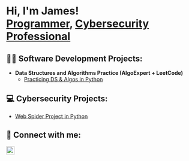<h1>Hi, I'm James! <br/><a href="https://github.com/Jim-Journey">Programmer</a>, <a href="https://www.linkedin.com/in/james-schickley/">Cybersecurity Professional</a> </h1>

<h2>👨‍💻 Software Development Projects:</h2>

- <b>Data Structures and Algorithms Practice (AlgoExpert + LeetCode)</b>
  - [Practicing DS & Algos in Python](https://github.com/Jim-Journey/Algorithms-Practice)

<h2>💻 Cybersecurity Projects:</h2>

- [Web Spider Project in Python](https://github.com/Jim-Journey/Web-Spider-Project)

<h2> 🤳 Connect with me:</h2>

[<img align="left" alt="James | LinkedIn" width="22px" src="https://cdn.jsdelivr.net/npm/simple-icons@v3/icons/linkedin.svg" />][linkedin]

[instagram]: https://www.instagram.com/joshmadakor/
[linkedin]: https://linkedin.com/in/james-schickley/

<!--
**joshmadakor1/joshmadakor1** is a ✨ _special_ ✨ repository because its `README.md` (this file) appears on your GitHub profile.

Here are some ideas to get you started:

- 🔭 I’m currently working on ...
- 🌱 I’m currently learning ...
- 👯 I’m looking to collaborate on ...
- 🤔 I’m looking for help with ...
- 💬 Ask me about ...
- 📫 How to reach me: ...
- 😄 Pronouns: ...
- ⚡ Fun fact: ...
-->
